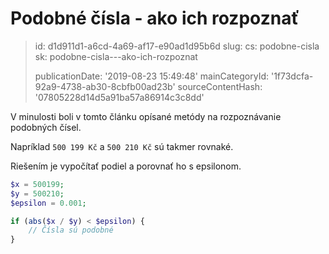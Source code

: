 Podobné čísla - ako ich rozpoznať
=================================

> id: d1d911d1-a6cd-4a69-af17-e90ad1d95b6d
> slug:
> 	cs: podobne-cisla
> 	sk: podobne-cisla---ako-ich-rozpoznat
> 
> publicationDate: '2019-08-23 15:49:48'
> mainCategoryId: '1f73dcfa-92a9-4738-ab30-8cbfb00ad23b'
> sourceContentHash: '07805228d14d5a91ba57a86914c3c8dd'

V minulosti boli v tomto článku opísané metódy na rozpoznávanie podobných čísel.

Napríklad `500 199 Kč` a `500 210 Kč` sú takmer rovnaké.

Riešením je vypočítať podiel a porovnať ho s epsilonom.

```php
$x = 500199;
$y = 500210;
$epsilon = 0.001;

if (abs($x / $y) < $epsilon) {
    // Čísla sú podobné
}
```
